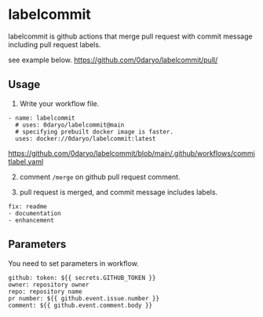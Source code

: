 # labelcommit
labelcommit is github actions that merge pull request with commit message including pull request labels.

see example below.
https://github.com/0daryo/labelcommit/pull/
## Usage
1. Write your workflow file.
  ```
  - name: labelcommit
    # uses: 0daryo/labelcommit@main
    # specifying prebuilt docker image is faster.
    uses: docker://0daryo/labelcommit:latest
  ```
  https://github.com/0daryo/labelcommit/blob/main/.github/workflows/commitlabel.yaml

2. comment ```/merge``` on github pull request comment.

3. pull request is merged, and commit message includes labels.
```
fix: readme
- documentation
- enhancement
```

## Parameters
You need to set parameters in workflow.
```
github: token: ${{ secrets.GITHUB_TOKEN }}
owner: repository owner
repo: repository name
pr number: ${{ github.event.issue.number }}
comment: ${{ github.event.comment.body }}
```
